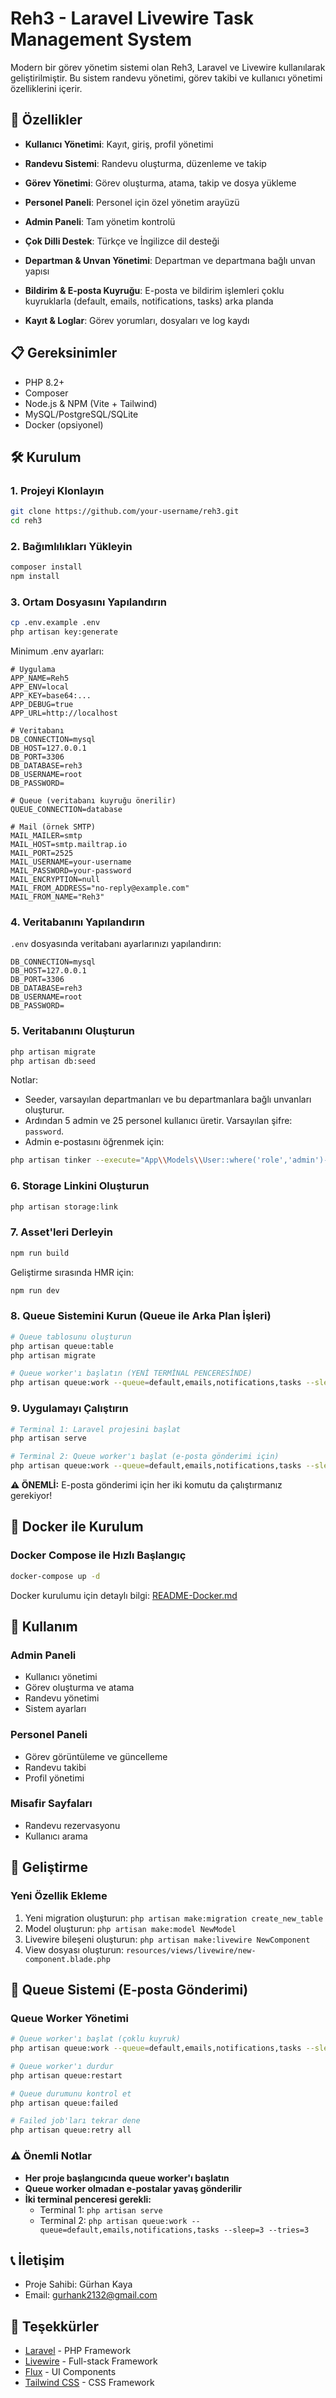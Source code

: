 # Reh3 - Laravel Livewire Task Management System

Modern bir görev yönetim sistemi olan Reh3, Laravel ve Livewire kullanılarak geliştirilmiştir. Bu sistem randevu yönetimi, görev takibi ve kullanıcı yönetimi özelliklerini içerir.

## 🚀 Özellikler

- **Kullanıcı Yönetimi**: Kayıt, giriş, profil yönetimi
- **Randevu Sistemi**: Randevu oluşturma, düzenleme ve takip
- **Görev Yönetimi**: Görev oluşturma, atama, takip ve dosya yükleme
- **Personel Paneli**: Personel için özel yönetim arayüzü
- **Admin Paneli**: Tam yönetim kontrolü
- **Çok Dilli Destek**: Türkçe ve İngilizce dil desteği

- **Departman & Unvan Yönetimi**: Departman ve departmana bağlı unvan yapısı
- **Bildirim & E-posta Kuyruğu**: E-posta ve bildirim işlemleri çoklu kuyruklarla (default, emails, notifications, tasks) arka planda
- **Kayıt & Loglar**: Görev yorumları, dosyaları ve log kaydı

## 📋 Gereksinimler

- PHP 8.2+
- Composer
- Node.js & NPM (Vite + Tailwind)
- MySQL/PostgreSQL/SQLite
- Docker (opsiyonel)

## 🛠️ Kurulum

### 1. Projeyi Klonlayın
```bash
git clone https://github.com/your-username/reh3.git
cd reh3
```

### 2. Bağımlılıkları Yükleyin
```bash
composer install
npm install
```

### 3. Ortam Dosyasını Yapılandırın
```bash
cp .env.example .env
php artisan key:generate
```

Minimum .env ayarları:
```env
# Uygulama
APP_NAME=Reh5
APP_ENV=local
APP_KEY=base64:...
APP_DEBUG=true
APP_URL=http://localhost

# Veritabanı
DB_CONNECTION=mysql
DB_HOST=127.0.0.1
DB_PORT=3306
DB_DATABASE=reh3
DB_USERNAME=root
DB_PASSWORD=

# Queue (veritabanı kuyruğu önerilir)
QUEUE_CONNECTION=database

# Mail (örnek SMTP)
MAIL_MAILER=smtp
MAIL_HOST=smtp.mailtrap.io
MAIL_PORT=2525
MAIL_USERNAME=your-username
MAIL_PASSWORD=your-password
MAIL_ENCRYPTION=null
MAIL_FROM_ADDRESS="no-reply@example.com"
MAIL_FROM_NAME="Reh3"
```

### 4. Veritabanını Yapılandırın
`.env` dosyasında veritabanı ayarlarınızı yapılandırın:
```env
DB_CONNECTION=mysql
DB_HOST=127.0.0.1
DB_PORT=3306
DB_DATABASE=reh3
DB_USERNAME=root
DB_PASSWORD=
```

### 5. Veritabanını Oluşturun
```bash
php artisan migrate
php artisan db:seed
```

Notlar:
- Seeder, varsayılan departmanları ve bu departmanlara bağlı unvanları oluşturur.
- Ardından 5 admin ve 25 personel kullanıcı üretir. Varsayılan şifre: `password`.
- Admin e-postasını öğrenmek için:
```bash
php artisan tinker --execute="App\\Models\\User::where('role','admin')->first(['email'])"
```

### 6. Storage Linkini Oluşturun
```bash
php artisan storage:link
```

### 7. Asset'leri Derleyin
```bash
npm run build
```

Geliştirme sırasında HMR için:
```bash
npm run dev
```

### 8. Queue Sistemini Kurun (Queue ile Arka Plan İşleri)
```bash
# Queue tablosunu oluşturun
php artisan queue:table
php artisan migrate

# Queue worker'ı başlatın (YENİ TERMİNAL PENCERESİNDE)
php artisan queue:work --queue=default,emails,notifications,tasks --sleep=3 --tries=3
```

### 9. Uygulamayı Çalıştırın
```bash
# Terminal 1: Laravel projesini başlat
php artisan serve

# Terminal 2: Queue worker'ı başlat (e-posta gönderimi için)
php artisan queue:work --queue=default,emails,notifications,tasks --sleep=3 --tries=3
```

**⚠️ ÖNEMLİ:** E-posta gönderimi için her iki komutu da çalıştırmanız gerekiyor!

## 🐳 Docker ile Kurulum

### Docker Compose ile Hızlı Başlangıç
```bash
docker-compose up -d
```

Docker kurulumu için detaylı bilgi: [README-Docker.md](README-Docker.md)

## 🔧 Kullanım

### Admin Paneli
- Kullanıcı yönetimi
- Görev oluşturma ve atama
- Randevu yönetimi
- Sistem ayarları

### Personel Paneli
- Görev görüntüleme ve güncelleme
- Randevu takibi
- Profil yönetimi

### Misafir Sayfaları
- Randevu rezervasyonu
- Kullanıcı arama


## 📝 Geliştirme

### Yeni Özellik Ekleme
1. Yeni migration oluşturun: `php artisan make:migration create_new_table`
2. Model oluşturun: `php artisan make:model NewModel`
3. Livewire bileşeni oluşturun: `php artisan make:livewire NewComponent`
4. View dosyası oluşturun: `resources/views/livewire/new-component.blade.php`


## 📧 Queue Sistemi (E-posta Gönderimi)

### Queue Worker Yönetimi
```bash
# Queue worker'ı başlat (çoklu kuyruk)
php artisan queue:work --queue=default,emails,notifications,tasks --sleep=3 --tries=3

# Queue worker'ı durdur
php artisan queue:restart

# Queue durumunu kontrol et
php artisan queue:failed

# Failed job'ları tekrar dene
php artisan queue:retry all
```

### ⚠️ Önemli Notlar
- **Her proje başlangıcında queue worker'ı başlatın**
- **Queue worker olmadan e-postalar yavaş gönderilir**
- **İki terminal penceresi gerekli:**
  - Terminal 1: `php artisan serve`
  - Terminal 2: `php artisan queue:work --queue=default,emails,notifications,tasks --sleep=3 --tries=3`

## 📞 İletişim

- Proje Sahibi: Gürhan Kaya
- Email: gurhank2132@gmail.com

## 🙏 Teşekkürler

- [Laravel](https://laravel.com) - PHP Framework
- [Livewire](https://livewire.laravel.com) - Full-stack Framework
- [Flux](https://flux.laravel.com) - UI Components
- [Tailwind CSS](https://tailwindcss.com) - CSS Framework
